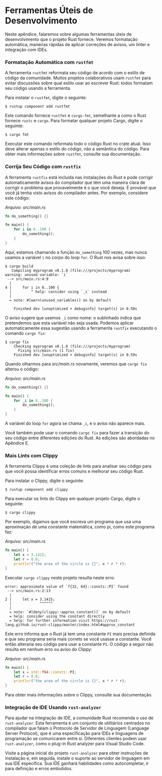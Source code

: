 # Ferramentas Úteis de Desenvolvimento

Neste apêndice, falaremos sobre algumas ferramentas úteis de desenvolvimento que o projeto Rust fornece. Veremos formatação automática, maneiras rápidas de aplicar correções de avisos, um linter e integração com IDEs.

### Formatação Automática com `rustfmt`

A ferramenta `rustfmt` reformata seu código de acordo com o estilo de código da comunidade. Muitos projetos colaborativos usam `rustfmt` para evitar discussões sobre qual estilo usar ao escrever Rust: todos formatam seu código usando a ferramenta.

Para instalar o `rustfmt`, digite o seguinte:

```
$ rustup component add rustfmt
```

Este comando fornece `rustfmt` e `cargo-fmt`, semelhante a como o Rust fornece `rustc` e `cargo`. Para formatar qualquer projeto Cargo, digite o seguinte:

```
$ cargo fmt
```

Executar este comando reformata todo o código Rust no crate atual. Isso deve alterar apenas o estilo do código, não a semântica do código. Para obter mais informações sobre `rustfmt`, consulte sua documentação.

### Corrija Seu Código com `rustfix`

A ferramenta `rustfix` está incluída nas instalações do Rust e pode corrigir automaticamente avisos do compilador que têm uma maneira clara de corrigir o problema que provavelmente é o que você deseja. É provável que você já tenha visto avisos do compilador antes. Por exemplo, considere este código:

*Arquivo: src/main.rs*

```rust
fn do_something() {}

fn main() {
    for i in 0..100 {
        do_something();
    }
}
```

Aqui, estamos chamando a função `do_something` 100 vezes, mas nunca usamos a variável `i` no corpo do loop `for`. O Rust nos avisa sobre isso:

```
$ cargo build
   Compiling myprogram v0.1.0 (file:///projects/myprogram)
warning: unused variable: `i`
 --> src/main.rs:4:9
  |
4 |     for i in 0..100 {
  |         ^ help: consider using `_i` instead
  |
  = note: #[warn(unused_variables)] on by default

    Finished dev [unoptimized + debuginfo] target(s) in 0.50s
```

O aviso sugere que usemos `_i` como nome: o sublinhado indica que pretendemos que esta variável não seja usada. Podemos aplicar automaticamente essa sugestão usando a ferramenta `rustfix` executando o comando `cargo fix`:

```
$ cargo fix
    Checking myprogram v0.1.0 (file:///projects/myprogram)
      Fixing src/main.rs (1 fix)
    Finished dev [unoptimized + debuginfo] target(s) in 0.59s
```

Quando olharmos para *src/main.rs* novamente, veremos que `cargo fix` alterou o código:

*Arquivo: src/main.rs*

```rust
fn do_something() {}

fn main() {
    for _i in 0..100 {
        do_something();
    }
}
```

A variável do loop `for` agora se chama `_i`, e o aviso não aparece mais.

Você também pode usar o comando `cargo fix` para fazer a transição do seu código entre diferentes edições do Rust. As edições são abordadas no Apêndice E.

### Mais Lints com Clippy

A ferramenta Clippy é uma coleção de lints para analisar seu código para que você possa identificar erros comuns e melhorar seu código Rust.

Para instalar o Clippy, digite o seguinte:

```
$ rustup component add clippy
```

Para executar os lints do Clippy em qualquer projeto Cargo, digite o seguinte:

```
$ cargo clippy
```

Por exemplo, digamos que você escreva um programa que usa uma aproximação de uma constante matemática, como pi, como este programa faz:

*Arquivo: src/main.rs*

```rust
fn main() {
    let x = 3.1415;
    let r = 8.0;
    println!("the area of the circle is {}", x * r * r);
}
```

Executar `cargo clippy` neste projeto resulta neste erro:

```
error: approximate value of `f{32, 64}::consts::PI` found
 --> src/main.rs:2:13
  |
2 |     let x = 3.1415;
  |             ^^^^^^
  |
  = note: `#[deny(clippy::approx_constant)]` on by default
  = help: consider using the constant directly
  = help: for further information visit https://rust-lang.github.io/rust-clippy/master/index.html#approx_constant
```

Este erro informa que o Rust já tem uma constante `PI` mais precisa definida e que seu programa seria mais correto se você usasse a constante. Você então alteraria seu código para usar a constante `PI`. O código a seguir não resulta em nenhum erro ou aviso do Clippy:

*Arquivo: src/main.rs*

```rust
fn main() {
    let x = std::f64::consts::PI;
    let r = 8.0;
    println!("the area of the circle is {}", x * r * r);
}
```

Para obter mais informações sobre o Clippy, consulte sua documentação.

### Integração de IDE Usando `rust-analyzer`

Para ajudar na integração de IDE, a comunidade Rust recomenda o uso de `rust-analyzer`. Esta ferramenta é um conjunto de utilitários centrados no compilador que falam o Protocolo de Servidor de Linguagem (Language Server Protocol), que é uma especificação para IDEs e linguagens de programação se comunicarem entre si. Diferentes clientes podem usar `rust-analyzer`, como o plug-in Rust analyzer para Visual Studio Code.

Visite a página inicial do projeto `rust-analyzer` para obter instruções de instalação e, em seguida, instale o suporte ao servidor de linguagem em sua IDE específica. Sua IDE ganhará habilidades como autocompletar, ir para definição e erros embutidos.
